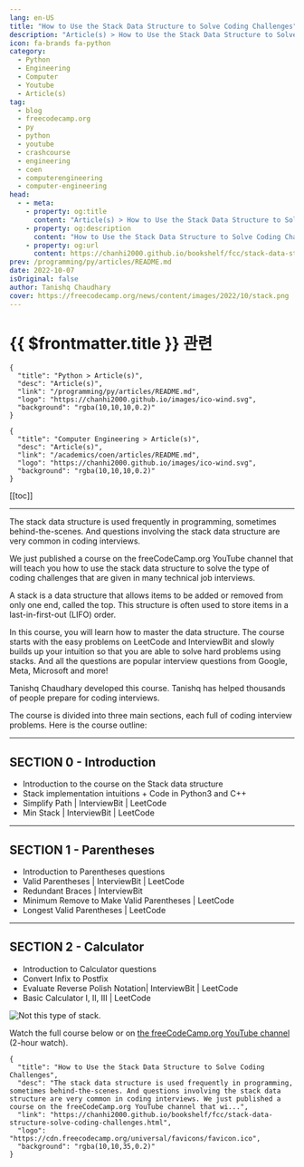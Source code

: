 ```yaml
---
lang: en-US
title: "How to Use the Stack Data Structure to Solve Coding Challenges"
description: "Article(s) > How to Use the Stack Data Structure to Solve Coding Challenges"
icon: fa-brands fa-python
category:
  - Python
  - Engineering
  - Computer
  - Youtube
  - Article(s)
tag:
  - blog
  - freecodecamp.org
  - py
  - python
  - youtube
  - crashcourse
  - engineering
  - coen
  - computerengineering
  - computer-engineering
head:
  - - meta:
    - property: og:title
      content: "Article(s) > How to Use the Stack Data Structure to Solve Coding Challenges"
    - property: og:description
      content: "How to Use the Stack Data Structure to Solve Coding Challenges"
    - property: og:url
      content: https://chanhi2000.github.io/bookshelf/fcc/stack-data-structure-solve-coding-challenges.html
prev: /programming/py/articles/README.md
date: 2022-10-07
isOriginal: false
author: Tanishq Chaudhary
cover: https://freecodecamp.org/news/content/images/2022/10/stack.png
---
```


# {{ $frontmatter.title }} 관련

```component VPCard
{
  "title": "Python > Article(s)",
  "desc": "Article(s)",
  "link": "/programming/py/articles/README.md",
  "logo": "https://chanhi2000.github.io/images/ico-wind.svg",
  "background": "rgba(10,10,10,0.2)"
}
```

```component VPCard
{
  "title": "Computer Engineering > Article(s)",
  "desc": "Article(s)",
  "link": "/academics/coen/articles/README.md",
  "logo": "https://chanhi2000.github.io/images/ico-wind.svg",
  "background": "rgba(10,10,10,0.2)"
}
```

[[toc]]

---

<SiteInfo
  name="How to Use the Stack Data Structure to Solve Coding Challenges"
  desc="The stack data structure is used frequently in programming, sometimes behind-the-scenes. And questions involving the stack data structure are very common in coding interviews. We just published a course on the freeCodeCamp.org YouTube channel that wi..."
  url="https://freecodecamp.org/news/stack-data-structure-solve-coding-challenges"
  logo="https://cdn.freecodecamp.org/universal/favicons/favicon.ico"
  preview="https://freecodecamp.org/news/content/images/2022/10/stack.png"/>

The stack data structure is used frequently in programming, sometimes behind-the-scenes. And questions involving the stack data structure are very common in coding interviews.

We just published a course on the freeCodeCamp.org YouTube channel that will teach you how to use the stack data structure to solve the type of coding challenges that are given in many technical job interviews.

A stack is a data structure that allows items to be added or removed from only one end, called the top. This structure is often used to store items in a last-in-first-out (LIFO) order.

In this course, you will learn how to master the data structure. The course starts with the easy problems on LeetCode and InterviewBit and slowly builds up your intuition so that you are able to solve hard problems using stacks. And all the questions are popular interview questions from Google, Meta, Microsoft and more!

Tanishq Chaudhary developed this course. Tanishq has helped thousands of people prepare for coding interviews.

The course is divided into three main sections, each full of coding interview problems. Here is the course outline:

---

## SECTION 0 - Introduction

- Introduction to the course on the Stack data structure
- Stack implementation intuitions + Code in Python3 and C++
- Simplify Path | InterviewBit | LeetCode
- Min Stack | InterviewBit | LeetCode

---

## SECTION 1 - Parentheses

- Introduction to Parentheses questions
- Valid Parentheses | InterviewBit | LeetCode
- Redundant Braces | InterviewBit
- Minimum Remove to Make Valid Parentheses | LeetCode
- Longest Valid Parentheses | LeetCode

---

## SECTION 2 - Calculator

- Introduction to Calculator questions
- Convert Infix to Postfix
- Evaluate Reverse Polish Notation| InterviewBit | LeetCode
- Basic Calculator I, II, III | LeetCode

![Not this type of stack.](https://freecodecamp.org/news/content/images/2022/10/giphy--5-.gif)

Watch the full course below or on [<VPIcon icon="fa-brands fa-youtube"/>the freeCodeCamp.org YouTube channel](https://youtu.be/O1KeXo8lE8A) (2-hour watch).

<VidStack src="youtube/O1KeXo8lE8A" />

<!-- TODO: add ARTICLE CARD -->
```component VPCard
{
  "title": "How to Use the Stack Data Structure to Solve Coding Challenges",
  "desc": "The stack data structure is used frequently in programming, sometimes behind-the-scenes. And questions involving the stack data structure are very common in coding interviews. We just published a course on the freeCodeCamp.org YouTube channel that wi...",
  "link": "https://chanhi2000.github.io/bookshelf/fcc/stack-data-structure-solve-coding-challenges.html",
  "logo": "https://cdn.freecodecamp.org/universal/favicons/favicon.ico",
  "background": "rgba(10,10,35,0.2)"
}
```

